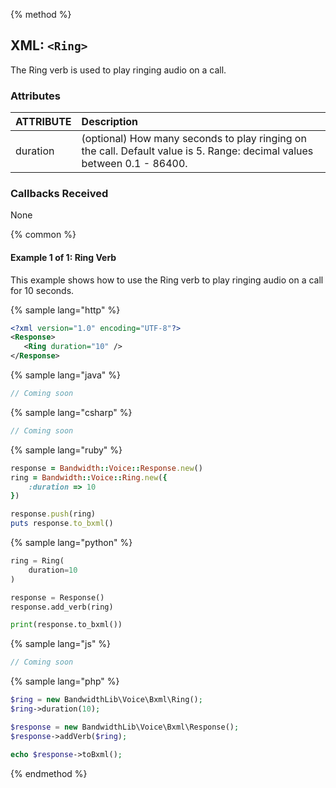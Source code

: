 {% method %}

## XML: `<Ring>`
The Ring verb is used to play ringing audio on a call.

### Attributes

| ATTRIBUTE | Description                                                                                            |
|:----------|:-------------------------------------------------------------------------------------------------------|
| duration  | (optional) How many seconds to play ringing on the call. Default value is 5. Range: decimal values between 0.1 - 86400.

### Callbacks Received

None

{% common %}
#### Example 1 of 1:  Ring Verb
This example shows how to use the Ring verb to play ringing audio on a call for 10 seconds.

{% sample lang="http" %}


```XML
<?xml version="1.0" encoding="UTF-8"?>
<Response>
   <Ring duration="10" />
</Response>
```

{% sample lang="java" %}

```java
// Coming soon
```

{% sample lang="csharp" %}

```csharp
// Coming soon
```


{% sample lang="ruby" %}

```ruby
response = Bandwidth::Voice::Response.new()
ring = Bandwidth::Voice::Ring.new({
    :duration => 10
})

response.push(ring)
puts response.to_bxml()
```

{% sample lang="python" %}

```python
ring = Ring(
    duration=10
)

response = Response()
response.add_verb(ring)

print(response.to_bxml())
```

{% sample lang="js" %}

```js
// Coming soon
```

{% sample lang="php" %}

```php
$ring = new BandwidthLib\Voice\Bxml\Ring();
$ring->duration(10);

$response = new BandwidthLib\Voice\Bxml\Response();
$response->addVerb($ring);

echo $response->toBxml();
```

{% endmethod %}
